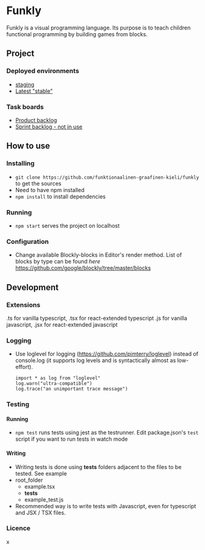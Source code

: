 # Funkly

Funkly is a visual programming language. Its purpose is to teach children functional programming by building games from blocks.

## Project

### Deployed environments

- [staging](http://staging-funkly.herokuapp.com/)
- [Latest "stable"](http://funkly.herokuapp.com/)

### Task boards

* [Product backlog](https://github.com/funktionaalinen-graafinen-kieli/backlogs/projects/1)
* [Sprint backlog - not in use](https://github.com/funktionaalinen-graafinen-kieli/backlogs/projects/3)

## How to use

### Installing 
- `git clone https://github.com/funktionaalinen-graafinen-kieli/funkly` to get the sources
- Need to have npm installed 
- `npm install` to install dependencies

### Running

- `npm start` serves the project on localhost

### Configuration

- Change available Blockly-blocks in Editor's render method. List of blocks by type can be found _here_ https://github.com/google/blockly/tree/master/blocks

## Development

### Extensions
.ts for vanilla typescript, .tsx for react-extended typescript
.js for vanilla javascript, .jsx for react-extended javascript

### Logging
 - Use loglevel for logging (https://github.com/pimterry/loglevel) instead of console.log (it supports log levels and is syntactically almost as low-effort).
    ```
    import * as log from "loglevel"
    log.warn("ultra-compatible")
    log.trace("an unimportant trace message")
    ```
    
### Testing

#### Running
- `npm test` runs tests using jest as the testrunner. Edit package.json's `test` script if you want to run tests in watch mode

#### Writing

- Writing tests is done using __tests__ folders adjacent to the files to be tested. See example
- root_folder
    - example.tsx
    - __tests__
	- example_test.js
- Recommended way is to write tests with Javascript, even for typescript and JSX / TSX files.

### Licence

x
